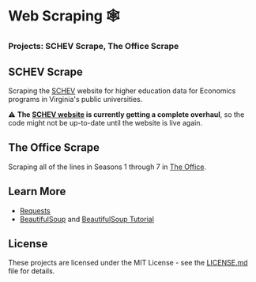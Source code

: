 # Web Scraping 🕸
### Projects: SCHEV Scrape, The Office Scrape

## SCHEV Scrape
Scraping the [SCHEV](https://research.schev.edu/) website for higher education data for Economics programs in Virginia's public universities.

:warning: **The [SCHEV website](https://sites.google.com/view/schev-tempsite/home) is currently getting a complete overhaul**, so the code might not be up-to-date until the website is live again.

## The Office Scrape
Scraping all of the lines in Seasons 1 through 7 in [The Office](https://www.officequotes.net/).

## Learn More
* [Requests](https://requests.readthedocs.io/en/master/)
* [BeautifulSoup](https://www.crummy.com/software/BeautifulSoup/bs4/doc/) and [BeautifulSoup Tutorial](https://www.youtube.com/watch?v=ng2o98k983k)

## License
These projects are licensed under the MIT License - see the [LICENSE.md]() file for details.